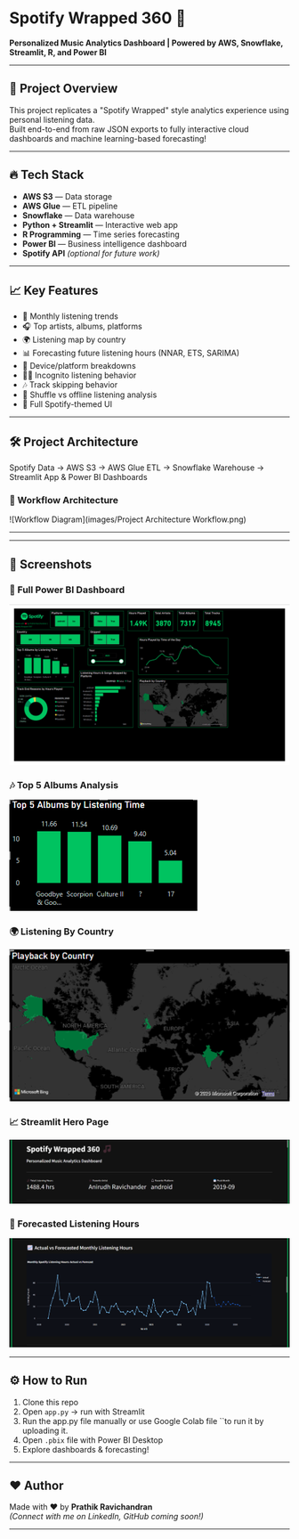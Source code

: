 # Spotify Wrapped 360 🎵

**Personalized Music Analytics Dashboard | Powered by AWS, Snowflake, Streamlit, R, and Power BI**

---

## 🚀 Project Overview
This project replicates a "Spotify Wrapped" style analytics experience using personal listening data.  
Built end-to-end from raw JSON exports to fully interactive cloud dashboards and machine learning-based forecasting!

---

## 🔥 Tech Stack

- **AWS S3** — Data storage
- **AWS Glue** — ETL pipeline
- **Snowflake** — Data warehouse
- **Python + Streamlit** — Interactive web app
- **R Programming** — Time series forecasting
- **Power BI** — Business intelligence dashboard
- **Spotify API** *(optional for future work)*

---

## 📈 Key Features

- 📅 Monthly listening trends
- 🎧 Top artists, albums, platforms
- 🌍 Listening map by country
- 📊 Forecasting future listening hours (NNAR, ETS, SARIMA)
- 📱 Device/platform breakdowns
- 🕵️‍♂️ Incognito listening behavior
- 🎶 Track skipping behavior
- 🎯 Shuffle vs offline listening analysis
- 🎨 Full Spotify-themed UI

---

## 🛠 Project Architecture
Spotify Data → AWS S3 → AWS Glue ETL → Snowflake Warehouse → Streamlit App & Power BI Dashboards
### 🎨 Workflow Architecture
![Workflow Diagram](images/Project Architecture Workflow.png)

---

---

## 📸 Screenshots

### 🎨 Full Power BI Dashboard
![Power BI Full Dashboard](images/powerbi_full.png)

### 🎶 Top 5 Albums Analysis
![Top 5 Albums Chart](images/top5_albums.png)

### 🌍 Listening By Country
![Listening Country Map](images/country_map.png)

### 📈 Streamlit Hero Page
![Streamlit KPIs and Monthly Trends](images/streamlit_hero.png)

### 🔮 Forecasted Listening Hours
![Forecast Graph](images/forecast_graph.png)

---

## ⚙️ How to Run

1. Clone this repo
2. Open `app.py` → run with Streamlit
3. Run the app.py file manually or use Google Colab file ``to run it by uploading it.
4. Open `.pbix` file with Power BI Desktop
5. Explore dashboards & forecasting!

---

## ❤️ Author

Made with ❤️ by **Prathik Ravichandran**  
*(Connect with me on LinkedIn, GitHub coming soon!)*

---
